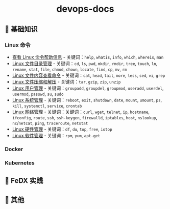 <h1 align="center">devops-docs</h1>

## 📖 基础知识

### Linux 命令

- [查看 Linux 命令帮助信息](docs/basic/linux/cli/linux-cli-help.md) - 关键词：`help`, `whatis`, `info`, `which`, `whereis`, `man`
- [Linux 文件目录管理](docs/basic/linux/cli/linux-cli-dir.md) - 关键词：`cd`, `ls`, `pwd`, `mkdir`, `rmdir`, `tree`, `touch`, `ln`, `rename`, `stat`, `file`, `chmod`, `chown`, `locate`, `find`, `cp`, `mv`, `rm`
- [Linux 文件内容查看命令](docs/basic/linux/cli/linux-cli-file.md) - 关键词：`cat`, `head`, `tail`, `more`, `less`, `sed`, `vi`, `grep`
- [Linux 文件压缩和解压](docs/basic/linux/cli/linux-cli-file-compress.md) - 关键词：`tar`, `gzip`, `zip`, `unzip`
- [Linux 用户管理](docs/basic/linux/cli/linux-cli-user.md) - 关键词：`groupadd`, `groupdel`, `groupmod`, `useradd`, `userdel`, `usermod`, `passwd`, `su`, `sudo`
- [Linux 系统管理](docs/basic/linux/cli/linux-cli-system.md) - 关键词：`reboot`, `exit`, `shutdown`, `date`, `mount`, `umount`, `ps`, `kill`, `systemctl`, `service`, `crontab`
- [Linux 网络管理](docs/basic/linux/cli/linux-cli-net.md) - 关键词：关键词：`curl`, `wget`, `telnet`, `ip`, `hostname`, `ifconfig`, `route`, `ssh`, `ssh-keygen`, `firewalld`, `iptables`, `host`, `nslookup`, `nc`/`netcat`, `ping`, `traceroute`, `netstat`
- [Linux 硬件管理](docs/basic/linux/cli/linux-cli-hardware.md) - 关键词：`df`, `du`, `top`, `free`, `iotop`
- [Linux 软件管理](docs/basic/linux/cli/linux-cli-software.md) - 关键词：`rpm`, `yum`, `apt-get`

### Docker

### Kubernetes

## 📖 FeDX 实践

## 📖 其他
